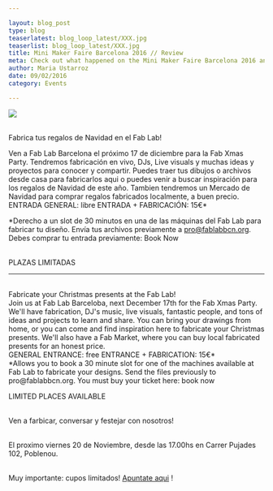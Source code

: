 ```yaml
---

layout: blog_post
type: blog
teaserlatest: blog_loop_latest/XXX.jpg
teaserlist: blog_loop_latest/XXX.jpg
title: Mini Maker Faire Barcelona 2016 // Review
meta: Check out what happened on the Mini Maker Faire Barcelona 2016 and how Fab Lab Barcelona took part.
author: Maria Ustarroz
date: 09/02/2016
category: Events

---
```

<img src="{{site.baseurl}}{{ site.url }}/img/blog/blog_loop_latest/makersfaire2016/dsc_5949.jpg">



<br>Fabrica tus regalos de Navidad en el Fab Lab!
<br>

Ven a Fab Lab Barcelona el próximo 17 de diciembre para la Fab Xmas Party.
Tendremos fabricación en vivo, DJs, Live visuals y muchas ideas y proyectos para conocer y compartir. Puedes traer tus dibujos o archivos desde casa para fabricarlos aqui o puedes venir a buscar inspiración para los regalos de Navidad de este año.
Tambien tendremos un Mercado de Navidad para comprar regalos fabricados localmente, a buen precio.
<br>
ENTRADA GENERAL: libre
ENTRADA + FABRICACIÓN: 15€*
<br>

*Derecho a un slot de 30 minutos en una de las máquinas del Fab Lab para fabricar tu diseño. Envía tus archivos previamente a pro@fablabbcn.org. Debes comprar tu entrada previamente: Book Now 

<br>
PLAZAS LIMITADAS
<br>


*****************
<br>
Fabricate your Christmas presents at the Fab Lab!
<br>
Join us at Fab Lab Barceloba, next December 17th for the Fab Xmas Party.
We'll have fabrication, DJ's music, live visuals, fantastic people, and tons of ideas and projects to learn and share. You can bring your drawings from home, or you can come and find inspiration here to fabricate your Christmas presents.
We'll also have a Fab Market, where you can buy local fabricated presents for an honest price.

<br>
GENERAL ENTRANCE: free
ENTRANCE + FABRICATION: 15€*
<br>
*Allows you to book a 30 minute slot for one of the machines available at Fab Lab to fabricate your designs. Send the files previously to pro@fablabbcn.org. You must buy your ticket here: book now 
<br>

LIMITED PLACES AVAILABLE

<br>Ven a farbicar, conversar y festejar con nosotros!

<br>El proximo viernes 20 de Noviembre, desde las 17.00hs en Carrer Pujades 102, Poblenou.


<br>Muy importante: cupos limitados! <a target="_blank" href="http://fablab.fikket.es/event/fab-x-mas-2015-fabrica-tus-adornos-de-navidad"><u>Apuntate aqui</u></a> !






